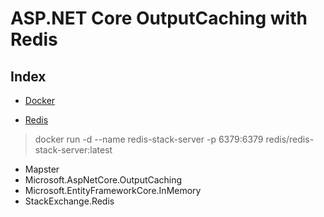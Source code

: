# ASP.NET Core OutputCaching with Redis

## Index
- [Docker](https://www.docker.com/products/docker-desktop/)

- [Redis](https://redis.io/docs/stack/get-started/install/docker/)
> docker run -d --name redis-stack-server -p 6379:6379 redis/redis-stack-server:latest

- Mapster
- Microsoft.AspNetCore.OutputCaching
- Microsoft.EntityFrameworkCore.InMemory
- StackExchange.Redis
